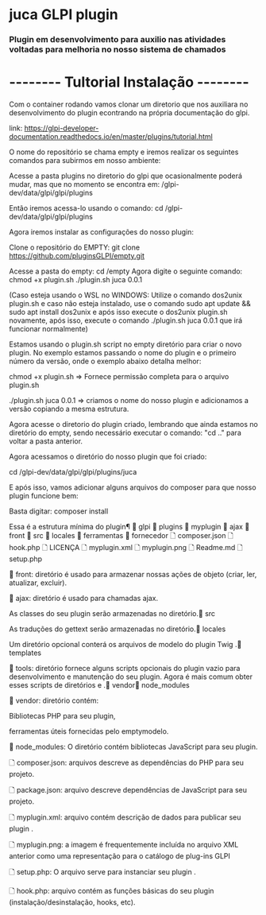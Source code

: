 # juca GLPI plugin

<h3> Plugin em desenvolvimento para auxilio nas atividades voltadas para melhoria no nosso sistema de chamados </h3>

#           -------- Tultorial Instalação --------


Com o container rodando vamos clonar um diretorio que nos auxiliara no desenvolvimento do plugin econtrando na própria documentação do glpi. 

link: https://glpi-developer-documentation.readthedocs.io/en/master/plugins/tutorial.html


O nome do repositório se chama empty e iremos realizar os seguintes comandos para subirmos em nosso ambiente:

Acesse a pasta plugins no diretorio do glpi que ocasionalmente poderá mudar, mas que no momento se encontra em: /glpi-dev/data/glpi/glpi/plugins

Então iremos acessa-lo usando o comando: cd /glpi-dev/data/glpi/glpi/plugins

Agora iremos instalar as configurações do nosso plugin:

Clone o repositório do EMPTY: git clone https://github.com/pluginsGLPI/empty.git

Acesse a pasta do empty: cd /empty
Agora digite o seguinte comando: chmod +x plugin.sh
./plugin.sh juca 0.0.1

(Caso esteja usando o WSL no WINDOWS: Utilize o comando dos2unix plugin.sh e caso não esteja instalado, use o comando sudo apt update && sudo apt install dos2unix e após isso execute o dos2unix plugin.sh novamente, após isso, execute o comando ./plugin.sh juca 0.0.1 que irá funcionar normalmente)

Estamos usando o plugin.sh script no empty diretório para criar o novo plugin. 
No exemplo estamos passando o nome do plugin e o primeiro número da versão, onde o exemplo abaixo detalha melhor:

chmod +x plugin.sh => Fornece permissão completa para o arquivo plugin.sh

./plugin.sh juca 0.0.1 => criamos o nome do nosso plugin e adicionamos a versão copiando a mesma estrutura.

Agora acesse o diretorio do plugin criado, lembrando que ainda estamos no diretório do empty, sendo necessário executar o comando: "cd .." para voltar a pasta anterior.

Agora acessamos o diretório do nosso plugin que foi criado:

cd /glpi-dev/data/glpi/glpi/plugins/juca

E após isso, vamos adicionar alguns arquivos do composer para que nosso plugin funcione bem:

Basta digitar: composer install


Essa é a estrutura mínima do plugin¶
📂 glpi 
  📂 plugins 
    📂 myplugin 
       📁 ajax 
       📁 front 
       📁 src 
       📁 locales 
       📁 ferramentas 
       📁 fornecedor 
       🗋 composer.json 
       🗋 hook.php 🗋 
       LICENÇA 🗋 
       myplugin.xml 
       🗋 myplugin.png 
       🗋 Readme.md 
       🗋 setup.php


📂 front: diretório é usado para armazenar nossas ações de objeto (criar, ler, atualizar, excluir).

📂 ajax: diretório é usado para chamadas ajax.

As classes do seu plugin serão armazenadas no diretório.📂 src

As traduções do gettext serão armazenadas no diretório.📂 locales

Um diretório opcional conterá os arquivos de modelo do plugin Twig .📂 templates

📂 tools: diretório fornece alguns scripts opcionais do plugin vazio para desenvolvimento e manutenção do seu plugin. Agora é mais comum obter esses scripts de diretórios e .📂 vendor📂 node_modules

📂 vendor: diretório contém:

Bibliotecas PHP para seu plugin,

ferramentas úteis fornecidas pelo emptymodelo.

📂 node_modules: O diretório contém bibliotecas JavaScript para seu plugin.

🗋 composer.json: arquivos descreve as dependências do PHP para seu projeto.

🗋 package.json: arquivo descreve dependências de JavaScript para seu projeto.

🗋 myplugin.xml: arquivo contém descrição de dados para publicar seu plugin .

🗋 myplugin.png: a imagem é frequentemente incluída no arquivo XML anterior como uma representação para o catálogo de plug-ins GLPI

🗋 setup.php: O arquivo serve para instanciar seu plugin .

🗋 hook.php: arquivo contém as funções básicas do seu plugin (instalação/desinstalação, hooks, etc).

